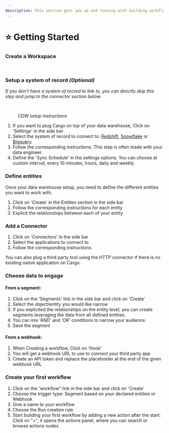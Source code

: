 ```yaml
---
description: This section gets you up and running with building workflows in Cargo
---
```


# ⭐ Getting Started

### Create a Workspace

<figure><img src=".gitbook/assets/Capture d’écran 2023-05-07 à 15.54.34.png" alt=""><figcaption></figcaption></figure>

### Setup a system of record _(Optional)_

_If you don't have a system of record to link to, you can directly skip this step and jump to the connector section below._

<figure><img src=".gitbook/assets/Capture d’écran 2023-05-07 à 16.10.21.png" alt=""><figcaption><p><em>CDW setup instructions</em></p></figcaption></figure>

1. If you want to plug Cargo on top of your data warehouse, Click on 'Settings' in the side bar
2. Select the system of record to connect to: [Redshift](workspaces/redshift.md), [Snowflake](workspaces/snowflake.md) or [Bigquery](http://localhost:5000/o/4mORJs1gC0yIX9GWp4Rp/s/xm3PV8WN8Sxx6tS7U2FC/).
3. Follow the corresponding instructions. This step is often made with your data engineer.
4. Define the 'Sync Schedule' in the settings options. You can choose at custom interval, every 10 minutes, hours, daily and weekly.

### Define entities

Once your data warehouse setup, you need to define the different entities you want to work with.

1. Click on 'Create' in the Entities section in the side bar
2. Follow the corresponding instructions for each entity
3. Explicit the relationships between each of your entity

### Add a Connector

1. Click on 'Connectors' in the side bar
2. Select the applications to connect to&#x20;
3. Follow the corresponding instructions.

You can also plug a third party tool using the HTTP connector if there is no existing native application on Cargo.

### Choose data to engage

#### From a segment:

1. Click on the 'Segments' link in the side bar and click on 'Create'
2. Select the object/entity you would like narrow
3. If you explicited the relationships on the entity level, you can create segments leveraging the data from all defined entities.
4. You can mix 'AND' and 'OR' conditions to narrow your audience.
5. Save the segment&#x20;

#### From a webhook:

1. When Creating a workflow, Click on 'Hook'&#x20;
2. You will get a webhook URL to use to connect your third party app
3. Create an API token and replace the placeholder at the end of the given webhook URL

### Create your first workflow

1. Click on the 'workflow" link in the side bar and click on 'Create'
2. Choose the trigger type: Segment based on your declared entities or Webhook
3. Give a name to your workflow
4. Choose the Run creation rule
5.  Start building your first workflow by adding a new action after the start: Click on "+", it opens the actions panel, where you can search or browse actions nodes.





